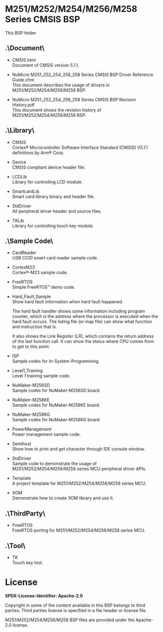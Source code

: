# M251/M252/M254/M256/M258 Series CMSIS BSP

This BSP folder


## .\Document\

- CMSIS.html<br>
	Document of CMSIS version 5.1.1.

- NuMicro M251_252_254_256_258 Series CMSIS BSP Driver Reference Guide.chm<br>
	This document describes the usage of drivers in M251/M252/M254/M256/M258 BSP.

- NuMicro M251_252_254_256_258 Series CMSIS BSP Revision History.pdf<br>
	This document shows the revision history of M251/M252/M254/M256/M258 BSP.


## .\Library\

- CMSIS<br>
	Cortex® Microcontroller Software Interface Standard (CMSIS) V5.1.1 definitions by Arm® Corp.

- Device<br>
	CMSIS compliant device header file.

- LCDLib<br>
	Library for controlling LCD module.

- SmartcardLib<br>
	Smart card library binary and header file.

- StdDriver<br>
	All peripheral driver header and source files.

- TKLib<br>
	Library for controlling touch key module.


## .\Sample Code\

- CardReader<br>
	USB CCID smart card reader sample code.

- CortexM23<br>
	Cortex®-M23 sample code.

- FreeRTOS<br>
	Simple FreeRTOS™ demo code.
	
- Hard\_Fault\_Sample<br>
	Show hard fault information when hard fault happened.<p>
	The hard fault handler shows some information including program counter, which is the address where the processor is executed when the hard fault occurs. The listing file (or map file) can show what function and instruction that is.<p>
	It also shows the Link Register (LR), which contains the return address of the last function call. It can show the status where CPU comes from to get to this point.

- ISP<br>
	Sample codes for In-System-Programming.

- Level1_Training<br>
	Level 1 training sample code.

- NuMaker-M256SD<br>
	Sample codes for NuMaker-M256SD board.

- NuMaker-M258KE<br>
	Sample codes for NuMaker-M258KE board.

- NuMaker-M258KG<br>
	Sample codes for NuMaker-M258KG board.

- PowerManagement<br>
	Power management sample code.

- Semihost<br>
	Show how to print and get character through IDE console window.

- StdDriver<br>
	Sample code to demonstrate the usage of M251/M252/M254/M256/M258 series MCU peripheral driver APIs.

- Template<br>
	A project template for M251/M252/M254/M256/M258 series MCU.

- XOM<br>
	Demonstrate how to create XOM library and use it.


## .\ThirdParty\

- FreeRTOS<br>
	FreeRTOS porting for M251/M252/M254/M256/M258 series MCU.

## .\Tool\

- TK<br>
	Touch key tool.


# License

**SPDX-License-Identifier: Apache-2.0**

Copyright in some of the content available in this BSP belongs to third parties.
Third parties license is specified in a file header or license file.<p>
M251/M252/M254/M256/M258 BSP files are provided under the Apache-2.0 license.
